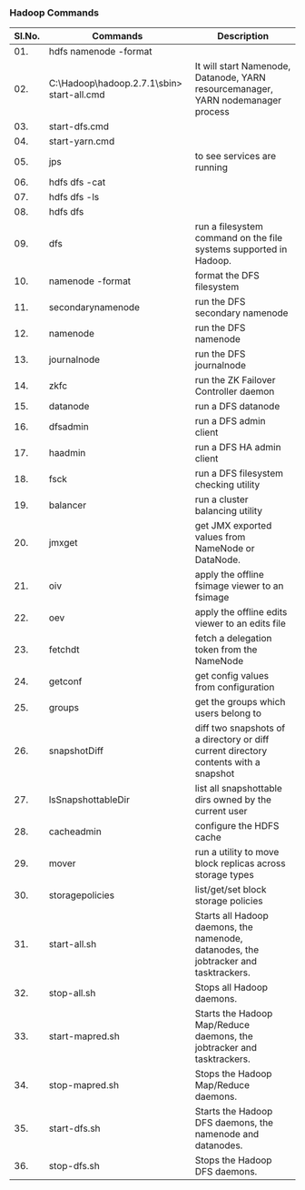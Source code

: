 ### Hadoop Commands

|Sl.No.| Commands                   | Description                       |
|------|----------------------------|-----------------------------------|
| 01.   |hdfs namenode -format       |                                   |
| 02.   |C:\Hadoop\hadoop.2.7.1\sbin> start-all.cmd | It will start Namenode, Datanode, YARN resourcemanager, YARN nodemanager process |
| 03.   |start-dfs.cmd        |                              |
| 04.   |start-yarn.cmd       |                              |
| 05.   |jps 				 |  to see services are running |
| 06.   |hdfs dfs -cat <src>  |                              |
| 07.   |hdfs dfs -ls         |                              |
| 08.   |hdfs dfs             |                              |
| 09.   |dfs                  |run a filesystem command on the file systems supported in Hadoop.|
| 10.   |namenode -format     |format the DFS filesystem|
| 11.   |secondarynamenode    |run the DFS secondary namenode|
| 12.   |namenode             |run the DFS namenode|
| 13.   |journalnode          |run the DFS journalnode|
| 14.   |zkfc                 |run the ZK Failover Controller daemon|
| 15.   |datanode             |run a DFS datanode|
| 16.   |dfsadmin             |run a DFS admin client|
| 17.   |haadmin              |run a DFS HA admin client|
| 18.   |fsck                 |run a DFS filesystem checking utility|
| 19.   |balancer             |run a cluster balancing utility|
| 20.   |jmxget               |get JMX exported values from NameNode or DataNode.|
| 21.   |oiv                  |apply the offline fsimage viewer to an fsimage|
| 22.   |oev                  |apply the offline edits viewer to an edits file|
| 23.   |fetchdt              |fetch a delegation token from the NameNode|
| 24.   |getconf              |get config values from configuration|
| 25.   |groups               |get the groups which users belong to|
| 26.   |snapshotDiff         |diff two snapshots of a directory or diff current directory contents with a snapshot|
| 27.   |lsSnapshottableDir   |list all snapshottable dirs owned by the current user|
| 28.   |cacheadmin           |configure the HDFS cache|
| 29.   |mover                |run a utility to move block replicas across storage types|
| 30.   |storagepolicies      |list/get/set block storage policies |
| 31.   |start-all.sh         |Starts all Hadoop daemons, the namenode, datanodes, the jobtracker and tasktrackers.|
| 32.   |stop-all.sh          |Stops all Hadoop daemons.|
| 33.   |start-mapred.sh      |Starts the Hadoop Map/Reduce daemons, the jobtracker and tasktrackers.|
| 34.   |stop-mapred.sh       |Stops the Hadoop Map/Reduce daemons.|
| 35.   |start-dfs.sh         |Starts the Hadoop DFS daemons, the namenode and datanodes.|
| 36.   |stop-dfs.sh          |Stops the Hadoop DFS daemons.|